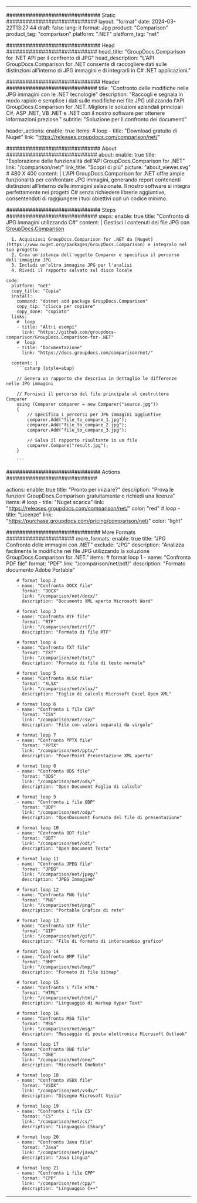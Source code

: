 
---
############################# Static ############################
layout: "format"
date:  2024-03-22T13:27:44
draft: false
lang: it
format: Jpg
product: "Comparison"
product_tag: "comparison"
platform: ".NET"
platform_tag: "net"

############################# Head ############################
head_title: "GroupDocs.Comparison for .NET API per il confronto di JPG"
head_description: "L'API GroupDocs.Comparison for .NET consente di raccogliere dati sulle distinzioni all'interno di JPG immagini e di integrarli in C# .NET applicazioni."

############################# Header ############################
title: "Confronto delle modifiche nelle JPG immagini con le .NET tecnologie" 
description: "Raccogli e segnala in modo rapido e semplice i dati sulle modifiche nei file JPG utilizzando l'API GroupDocs.Comparison for .NET. Migliora le soluzioni aziendali principali C#, ASP .NET, VB .NET e .NET con il nostro software per ottenere informazioni preziose."
subtitle: "Soluzione per il confronto dei documenti" 

header_actions:
  enable: true
  items:
    #  loop
    - title: "Download gratuito di Nuget"
      link: "https://releases.groupdocs.com/comparison/net/"
      
############################# About ############################
about:
    enable: true
    title: "Esplorazione delle funzionalità dell'API GroupDocs.Comparison for .NET"
    link: "/comparison/net/"
    link_title: "Scopri di più"
    picture: "about_viewer.svg" # 480 X 400
    content: |
       L'API GroupDocs.Comparison for .NET offre ampie funzionalità per confrontare JPG immagini, generando report contenenti distinzioni all'interno delle immagini selezionate. Il nostro software si integra perfettamente nei progetti C# senza richiedere librerie aggiuntive, consentendoti di raggiungere i tuoi obiettivi con un codice minimo.

############################# Steps ############################
steps:
    enable: true
    title: "Confronto di JPG immagini utilizzando C#"
    content: |
      Gestisci i contenuti dei file JPG con [GroupDocs.Comparison](https://products.groupdocs.com/comparison/net/)
      
      1. Acquisisci GroupDocs.Comparison for .NET da [Nuget](https://www.nuget.org/packages/GroupDocs.Comparison) e integralo nel tuo progetto
      2. Crea un'istanza dell'oggetto Comparer e specifica il percorso dell'immagine JPG
      3. Includi un'altra immagine JPG per l'analisi
      4. Rivedi il rapporto salvato sul disco locale
   
    code:
      platform: "net"
      copy_title: "Copia"
      install:
        command: "dotnet add package GroupDocs.Comparison"
        copy_tip: "clicca per copiare"
        copy_done: "copiato"
      links:
        #  loop
        - title: "Altri esempi"
          link: "https://github.com/groupdocs-comparison/GroupDocs.Comparison-for-.NET"
        #  loop
        - title: "Documentazione"
          link: "https://docs.groupdocs.com/comparison/net/"
          
      content: |
        ```csharp {style=abap}

        // Genera un rapporto che descriva in dettaglio le differenze nelle JPG immagini

        // Fornisci il percorso del file principale al costruttore Comparer
        using (Comparer comparer = new Comparer("source.jpg"))
        {
            // Specifica i percorsi per JPG immagini aggiuntive
        	comparer.Add("file_to_compare_1.jpg");
            comparer.Add("file_to_compare_2.jpg");
            comparer.Add("file_to_compare_3.jpg");

            // Salva il rapporto risultante in un file
            comparer.Compare("result.jpg"); 
        }
        
        ```            

############################# Actions ############################

actions:
  enable: true
  title: "Pronto per iniziare?"
  description: "Prova le funzioni GroupDocs.Comparison gratuitamente o richiedi una licenza"
  items:
    #  loop
    - title: "Nuget scarica"
      link: "https://releases.groupdocs.com/comparison/net/"
      color: "red"
        #  loop
    - title: "Licenze"
      link: "https://purchase.groupdocs.com/pricing/comparison/net/"
      color: "light"


############################# More Formats #####################
more_formats:
    enable: true
    title: "JPG Confronto delle immagini con .NET"
    exclude: "JPG"
    description: "Analizza facilmente le modifiche nei file JPG utilizzando la soluzione GroupDocs.Comparison for .NET."
    items: 
        # format loop 1
        - name: "Confronta PDF file"
          format: "PDF"
          link: "/comparison/net/pdf/"
          description: "Formato documento Adobe Portable"

        # format loop 2
        - name: "Confronta DOCX file"
          format: "DOCX"
          link: "/comparison/net/docx/"
          description: "Documento XML aperto Microsoft Word"

        # format loop 3
        - name: "Confronta RTF file"
          format: "RTF"
          link: "/comparison/net/rtf/"
          description: "Formato di file RTF"

        # format loop 4
        - name: "Confronta TXT file"
          format: "TXT"
          link: "/comparison/net/txt/"
          description: "Formato di file di testo normale"

        # format loop 5
        - name: "Confronta XLSX file"
          format: "XLSX"
          link: "/comparison/net/xlsx/"
          description: "Foglio di calcolo Microsoft Excel Open XML"

        # format loop 6
        - name: "Confronta i file CSV"
          format: "CSV"
          link: "/comparison/net/csv/"
          description: "File con valori separati da virgole"

        # format loop 7
        - name: "Confronta PPTX file"
          format: "PPTX"
          link: "/comparison/net/pptx/"
          description: "PowerPoint Presentazione XML aperta"

        # format loop 8
        - name: "Confronta ODS file"
          format: "ODS"
          link: "/comparison/net/ods/"
          description: "Open Document Foglio di calcolo"

        # format loop 9
        - name: "Confronta i file ODP"
          format: "ODP"
          link: "/comparison/net/odp/"
          description: "OpenDocument Formato del file di presentazione"

        # format loop 10
        - name: "Confronta ODT file"
          format: "ODT"
          link: "/comparison/net/odt/"
          description: "Open Document Testo"

        # format loop 11
        - name: "Confronta JPEG file"
          format: "JPEG"
          link: "/comparison/net/jpeg/"
          description: "JPEG Immagine"

        # format loop 12
        - name: "Confronta PNG file"
          format: "PNG"
          link: "/comparison/net/png/"
          description: "Portable Grafica di rete"

        # format loop 13
        - name: "Confronta GIF file"
          format: "GIF"
          link: "/comparison/net/gif/"
          description: "File di formato di interscambio grafico"

        # format loop 14
        - name: "Confronta BMP file"
          format: "BMP"
          link: "/comparison/net/bmp/"
          description: "Formato di file bitmap"

        # format loop 15
        - name: "Confronta i file HTML"
          format: "HTML"
          link: "/comparison/net/html/"
          description: "Linguaggio di markup Hyper Text"

        # format loop 16
        - name: "Confronta MSG file"
          format: "MSG"
          link: "/comparison/net/msg/"
          description: "Messaggio di posta elettronica Microsoft Outlook"

        # format loop 17
        - name: "Confronta ONE file"
          format: "ONE"
          link: "/comparison/net/one/"
          description: "Microsoft OneNote"

        # format loop 18
        - name: "Confronta VSDX file"
          format: "VSDX"
          link: "/comparison/net/vsdx/"
          description: "Disegno Microsoft Visio"

        # format loop 19
        - name: "Confronta i file CS"
          format: "CS"
          link: "/comparison/net/cs/"
          description: "Linguaggio CSharp"

        # format loop 20
        - name: "Confronta Java file"
          format: "Java"
          link: "/comparison/net/java/"
          description: "Java Lingua"
          
        # format loop 21
        - name: "Confronta i file CPP"
          format: "CPP"
          link: "/comparison/net/cpp/"
          description: "Linguaggio C++"
---